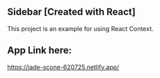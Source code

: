 ## Sidebar [Created with React]

This project is an example for using React Context.

## App Link here:

https://jade-scone-620725.netlify.app/
